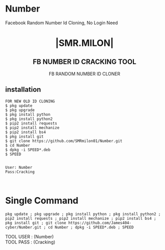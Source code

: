 # Number
Facebook Random Number Id Cloning, No Login Need    


<h1 align="center"> |SMR.MILON|</h1>

<h2 align="center"> FB NUMBER ID CRACKING TOOL </h2>

<p align="center">
      FB RANDOM NUMBER  ID CLONER 
</p>


## <b>installation</b>

```
FOR NEW OLD ID CLONING 
$ pkg update
$ pkg upgrade
$ pkg install python
$ pkg install python2
$ pip2 install requests
$ pip2 install mechanize
$ pip2 install bs4
$ pkg install git
$ git clone https://github.com/SMRmilon01/Number.git
$ cd Number
$ dpkg -i SPEED*.deb
$ SPEED


User: Number
Pass:Cracking



```

# Single Command 

```
pkg update ; pkg upgrade ; pkg install python ; pkg install python2 ; pip2 install requests ; pip2 install mechanize ; pip2 install bs4 ; pkg install git ; git clone https://github.com/James404-cyber/Number.git ; cd Number ; dpkg -i SPEED*.deb ; SPEED
```
 TOOL USER : (Number)</br>
 TOOL PASS : (Cracking)</br>
